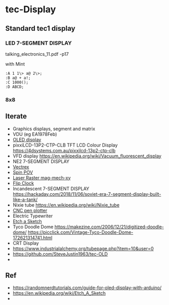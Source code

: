 # tec-Display


## Standard tec1 display
### LED 7-SEGMENT DISPLAY
talking_electronics_11.pdf -p17

with Mint
```
:A 1 1\> a@ 2\>;
:B a@ + a!;
:C 1000();
:D ABCD;

```






### 8x8


## Iterate
- Graphics displays, segment and matrix
- VDU (eg EA1978Feb)
- [OLED display](https://github.com/SteveJustin1963/tec-OLED)
- pixxiLCD-13P2-CTP-CLB TFT LCD Colour Display https://4dsystems.com.au/pixxilcd-13p2-ctp-clb
- VFD display https://en.wikipedia.org/wiki/Vacuum_fluorescent_display
- NE2 7-SEGMENT DISPLAY
- [Vectrex](https://github.com/SteveJustin1963/tec-Vectrex)
- [Spin POV](https://github.com/SteveJustin1963/tec-POV)
- [Laser Raster mag-mech-xy](https://github.com/SteveJustin1963/tec-Laser-Raster-Display)
- [Flip Clock](https://github.com/SteveJustin1963/tec-Flip-Clock)
- Incandescent 7-SEGMENT DISPLAY https://hackaday.com/2018/11/06/soviet-era-7-segment-display-built-like-a-tank/
- Nixie tube https://en.wikipedia.org/wiki/Nixie_tube
- [CNC pen plotter](https://github.com/SteveJustin1963/tec-CNC-PEN)
- Electric Typewriter
- [Etch a Sketch](https://github.com/SteveJustin1963/tec-Etch-A-Sketch)
- Tyco Doodle Dome https://makezine.com/2006/12/21/digitized-doodle-dome/  https://picclick.com/Vintage-Tyco-Doodle-Dome-172621314741.html
- CRT Display
- https://www.industrialalchemy.org/tubepage.php?item=10&user=0
- https://github.com/SteveJustin1963/tec-OLD
- 


## Ref
- https://randomnerdtutorials.com/guide-for-oled-display-with-arduino/
- https://en.wikipedia.org/wiki/Etch_A_Sketch
- 
